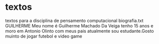 # textos
textos para a disciplina de pensamento computacional
biografia.txt 
GUILHERME
Meu nome é Guilherme Machado Da Veiga tenho 15 anos e moro em Antonio Olinto com meus pais atualmente sou estudante.Gosto muinto de jogar futebol e video game 
